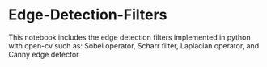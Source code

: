 # Edge-Detection-Filters
This notebook includes the edge detection filters implemented in python with open-cv such as: Sobel operator, Scharr filter, Laplacian operator, and Canny edge detector
